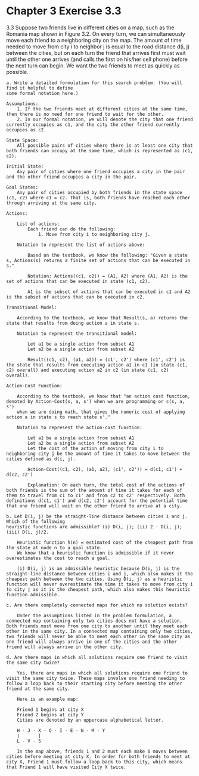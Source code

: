 # Chapter 3 Exercise 3.3

3.3 Suppose two friends live in different cities on a map, such as the Romania map shown
in Figure 3.2. On every turn, we can simultaneously move each friend to a neighboring city on
the map. The amount of time needed to move from city i to neighbor j is equal to the road
distance d(i, j) between the cities, but on each turn the friend that arrives first must wait until
the other one arrives (and calls the first on his/her cell phone) before the next turn can begin.
We want the two friends to meet as quickly as possible.
    
    a. Write a detailed formulation for this search problem. (You will find it helpful to define
    some formal notation here.)

    Assumptions:
        1. If the two friends meet at different cities at the same time, then there is no need for one friend to wait for the other.
        2. In our formal notation, we will denote the city that one friend currently occupies as c1, and the city the other friend currently occupies as c2.

    State Space: 
        All possible pairs of cities where there is at least one city that both friends can occupy at the same time, which is represented as (c1, c2).
    
    Initial State: 
        Any pair of cities where one friend occupies a city in the pair and the other friend occupies a city in the pair.
    
    Goal States: 
        Any pair of cities occupied by both friends in the state space (c1, c2) where c1 = c2. That is, both friends have reached each other through arriving at the same city.
    
    Actions: 

        List of actions:
            Each friend can do the following:
                1. Move from city i to neighboring city j.
        
        Notation to represent the list of actions above:
            
            Based on the textbook, we know the following: "Given a state s, Actions(s) returns a finite set of actions that can be executed in s."
            
            Notation: Actions((c1, c2)) = (A1, A2) where (A1, A2) is the set of actions that can be executed in state (c1, c2).
            
            A1 is the subset of actions that can be executed in c1 and A2 is the subset of actions that can be executed in c2.

    Transitional Model:
        
        According to the textbook, we know that Result(s, a) returns the state that results from doing action a in state s. 
        
        Notation to represent the transitional model: 
            
            Let a1 be a single action from subset A1
            Let a2 be a single action from subset A2

            Result((c1, c2), (a1, a2)) = (c1', c2') where (c1', c2') is the state that results from executing action a1 in c1 (in state (c1, c2) overall) and executing action a2 in c2 (in state (c1, c2) overall).

    Action-Cost Function:
    
        According to the textbook, we know that "an action cost function, denoted by Action-Cost(s, a, s') when we are programming or c(s, a, s')
        when we are doing math, that gives the numeric cost of applying action a in state s to reach state s'."

        Notation to represent the action-cost function:

            Let a1 be a single action from subset A1
            Let a2 be a single action from subset A2
            Let the cost of the action of moving from city i to neighboring city j be the amount of time it takes to move between the cities defined as d(i, j).

            Action-Cost((c1, c2), (a1, a2), (c1', c2')) = d(c1, c1') + d(c2, c2')

            Explanation: On each turn, the total cost of the actions of both friends is the sum of the amount of time it takes for each of them to travel from c1 to c1' and from c2 to c2' respectively. Both definitions d(c1, c1') and d(c2, c2') account for the potential time that one friend will wait on the other friend to arrive at a city.

    b. Let D(i, j) be the straight-line distance between cities i and j. Which of the following
    heuristic functions are admissible? (i) D(i, j); (ii) 2 · D(i, j); (iii) D(i, j)/2.

        Heuristic function h(n) = estimated cost of the cheapest path from the state at node n to a goal state.
        We know that a heuristic function is admissible if it never overestimates the cost to reach a goal.

        (i) D(i, j) is an admissible heuristic because D(i, j) is the straight-line distance between cities i and j, which also makes it the cheapest path between the two cities. Using D(i, j) as a heuristic function will never overestimate the time it takes to move from city i to city j as it is the cheapest path, which also makes this heuristic function admissible.

    c. Are there completely connected maps for which no solution exists?

        Under the assumptions listed in the problem formulation, a connected map containing only two cities does not have a solution. Both friends must move from one city to another until they meet each other in the same city. In a connected map containing only two cities, two friends will never be able to meet each other in the same city as one friend will always arrive in one of the cities and the other friend will always arrive in the other city.

    d. Are there maps in which all solutions require one friend to visit the same city twice?

        Yes, there are maps in which all solutions require one friend to visit the same city twice. These maps involve one friend needing to follow a loop back to their starting city before meeting the other friend at the same city.

        Here is an example map:

        Friend 1 begins at city X
        Friend 2 begins at city Y
        Cities are denoted by an uppercase alphabetical letter.

        H - J - X - Q - I - E - N - M - Y
        |       |
        L - V - S

        In the map above, friends 1 and 2 must each make 6 moves between cities before meeting at city X. In order for both friends to meet at city X, Friend 1 must follow a loop back to this city, which means that Friend 1 will have visited City X twice. 